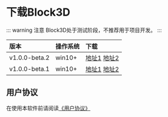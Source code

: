 # 下载Block3D

::: warning 注意
Block3D处于测试阶段，不推荐用于项目开发。
:::

|版本         |操作系统|下载                                         |
|:------------|:-------|:--------------------------------------------|
|v1.0.0-beta.2|win10+  |[地址1][a1.0.0-beta.2] [地址2][b1.0.0-beta.2]|
|v1.0.0-beta.1|win10+  |[地址1][a1.0.0-beta.1] [地址2][b1.0.0-beta.1]|

[a1.0.0-beta.2]:https://github.com/zjbcool/block3d/releases/download/v1.0.0-beta.2/block3d.zip
[b1.0.0-beta.2]:https://cdn.zjbku.com/download/v1.0.0-beta.2/block3d.zip
[a1.0.0-beta.1]:https://github.com/zjbcool/block3d/releases/download/v1.0.0-beta.1/Block3D-Setup.exe
[b1.0.0-beta.1]:https://cdn.zjbku.com/download/v1.0.0-beta.1/Block3D-Setup.exe

## 用户协议

在使用本软件前请阅读[《用户协议》](./license.md)